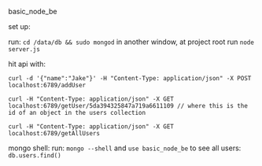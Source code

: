 basic_node_be

set up:

run: `cd /data/db && sudo mongod`
in another window, at project root run `node server.js`

hit api with:

`curl -d '{"name":"Jake"}' -H "Content-Type: application/json" -X POST localhost:6789/addUser`

`curl -H "Content-Type: application/json" -X GET localhost:6789/getUser/5da394325847a719a6611109 // where this is the id of an object in the users collection`

`curl -H "Content-Type: application/json" -X GET localhost:6789/getAllUsers`

mongo shell:
run: `mongo --shell` and `use basic_node_be`
to see all users: `db.users.find()`
